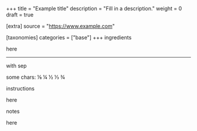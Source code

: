 +++
title = "Example title"
description = "Fill in a description."
weight = 0
draft = true

[extra]
source = "https://www.example.com"

[taxonomies]
categories = ["base"]
+++
ingredients

here

---

with sep

some chars: ⅛ ¼ ½ ⅓ ¾
<!-- sep -->
instructions

here
<!-- sep -->
notes

here

